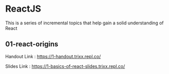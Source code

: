 # ReactJS
This is a series of incremental topics that help gain a solid understanding of React

## 01-react-origins
Handout Link : https://1-handout.trixx.repl.co/

Slides Link : https://1-basics-of-react-slides.trixx.repl.co/
